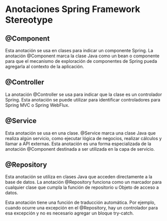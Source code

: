 # Anotaciones Spring Framework Stereotype

## @Component

Esta anotación se usa en clases para indicar un componente Spring. La anotación @Component marca la clase Java como un bean o componente para que el mecanismo de exploración de componentes de Spring pueda agregarla al contexto de la aplicación.

## @Controller

La anotación @Controller se usa para indicar que la clase es un controlador Spring. Esta anotación se puede utilizar para identificar controladores para Spring MVC o Spring WebFlux.

## @Service

Esta anotación se usa en una clase. @Service marca una clase Java que realiza algún servicio, como ejecutar lógica de negocios, realizar cálculos y llamar a API externas. Esta anotación es una forma especializada de la anotación @Component destinada a ser utilizada en la capa de servicio.

## @Repository

Esta anotación se utiliza en clases Java que acceden directamente a la base de datos. La anotación @Repository funciona como un marcador para cualquier clase que cumpla la función de repositorio u Objeto de acceso a datos.

Esta anotación tiene una función de traducción automática. Por ejemplo, cuando ocurre una excepción en el @Repository, hay un controlador para esa excepción y no es necesario agregar un bloque try-catch.
